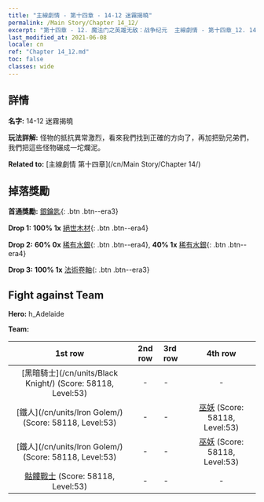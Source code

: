 ```yaml
---
title: "主線劇情 - 第十四章 - 14-12 迷霧揭曉"
permalink: /Main Story/Chapter 14_12/
excerpt: "第十四章 - 12. 魔法门之英雄无敌：战争纪元  主線劇情 - 第十四章_12. 14-12 迷霧揭曉"
last_modified_at: 2021-06-08
locale: cn
ref: "Chapter 14_12.md"
toc: false
classes: wide
---
```


## 詳情

 **名字:** 14-12 迷霧揭曉

 **玩法詳解:** 怪物的抵抗異常激烈，看來我們找到正確的方向了，再加把勁兄弟們，我們把這些怪物碾成一坨爛泥。

 **Related to:** [主線劇情 第十四章](/cn/Main Story/Chapter 14/)

## 掉落獎勵

 **首通獎勵:** [銀鑰匙](/cn/Items/con_693/){: .btn .btn--era3}

 **Drop 1:** **100% 1x** [絕世木材](/cn/Items/mat_48/){: .btn .btn--era4}

 **Drop 2:** **60% 0x** [稀有水銀](/cn/Items/mat_42/){: .btn .btn--era4}, **40% 1x** [稀有水銀](/cn/Items/mat_42/){: .btn .btn--era4}

 **Drop 3:** **100% 1x** [法術卷軸](/cn/Items/con_694/){: .btn .btn--era3}


## Fight against Team
 **Hero:** h_Adelaide

 **Team:**


  | 1st row | 2nd row | 3rd row | 4th row |
  |:----:|:----:|:----|:----:|
  | [黑暗騎士](/cn/units/Black Knight/) (Score: 58118, Level:53)  | - | - | - |
  | [鐵人](/cn/units/Iron Golem/) (Score: 58118, Level:53)  | - | - | [巫妖](/cn/units/Lich/) (Score: 58118, Level:53)  |
  | [鐵人](/cn/units/Iron Golem/) (Score: 58118, Level:53)  | - | - | [巫妖](/cn/units/Lich/) (Score: 58118, Level:53)  |
  | [骷髏戰士](/cn/units/Skeleton/) (Score: 58118, Level:53)  | - | - | - |


